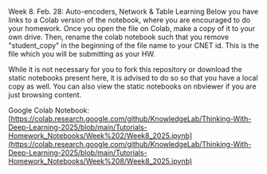 Week 8. Feb. 28: Auto-encoders, Network & Table Learning
Below you have links to a Colab version of the notebook, where you are encouraged to do your homework. Once you open the file on Colab, make a copy of it to your own drive. Then, rename the colab notebook such that you remove "student_copy" in the beginning of the file name to your CNET id. This is the file which you will be submitting as your HW.

While it is not necessary for you to fork this repository or download the static notebooks present here, it is advised to do so so that you have a local copy as well. You can also view the static notebooks on nbviewer if you are just browsing content.

Google Colab Notebook: [https://colab.research.google.com/github/KnowledgeLab/Thinking-With-Deep-Learning-2025/blob/main/Tutorials-Homework_Notebooks/Week%202/Week8_2025.ipynb](https://colab.research.google.com/github/KnowledgeLab/Thinking-With-Deep-Learning-2025/blob/main/Tutorials-Homework_Notebooks/Week%208/Week8_2025.ipynb)

